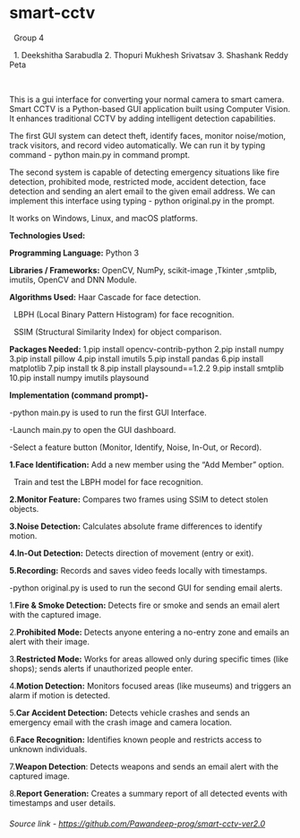 #            smart-cctv

                                          Group 4

                                1. Deekshitha Sarabudla
                                2. Thopuri Mukhesh Srivatsav
                                3. Shashank Reddy Peta

 

This is a gui interface for converting your normal camera to smart camera. Smart CCTV is a Python-based GUI application built using Computer Vision. It enhances traditional CCTV by adding intelligent detection capabilities.



The first GUI system can detect theft, identify faces, monitor noise/motion, track visitors, and record video automatically. We can run it by typing  command  - python main.py in command prompt.



The second system is capable of detecting emergency situations like fire detection, prohibited mode, restricted mode, accident detection, face detection  and sending an alert email to the given email address. We can implement this interface using  typing - python original.py in the prompt.



It works on Windows, Linux, and macOS platforms.



**Technologies Used:**



**Programming Language:**        Python 3

**Libraries / Frameworks:**      OpenCV, NumPy, scikit-image ,Tkinter ,smtplib, imutils, OpenCV and DNN Module.



**Algorithms Used:** Haar Cascade for face detection.

                 LBPH (Local Binary Pattern Histogram) for face recognition.

                 SSIM (Structural Similarity Index) for object comparison.


**Packages Needed:**
1.pip install opencv-contrib-python
2.pip install numpy
3.pip install pillow
4.pip install imutils
5.pip install pandas
6.pip install matplotlib
7.pip install tk
8.pip install playsound==1.2.2
9.pip install smtplib   
10.pip install numpy imutils playsound





**Implementation (command prompt)-**

-python main.py  is used to run the first GUI Interface.

-Launch main.py to open the GUI dashboard.



-Select a feature button (Monitor, Identify, Noise, In-Out, or Record).

**1.Face Identification:**  Add a new member using the “Add Member” option.

                      Train and test the LBPH model for face recognition.



**2.Monitor Feature:**   Compares two frames using SSIM to detect stolen objects.



**3.Noise Detection:**   Calculates absolute frame differences to identify motion.



**4.In-Out Detection:**  Detects direction of movement (entry or exit).



**5.Recording:**         Records and saves video feeds locally with timestamps.





-python original.py is used to run the second GUI for sending email alerts.



1\.**Fire \& Smoke Detection:** Detects fire or smoke and sends an email alert with the captured image.



2\.**Prohibited Mode:**        Detects anyone entering a no-entry zone and emails an alert with their image.



3\.**Restricted Mode:**        Works for areas allowed only during specific times (like shops); sends alerts if unauthorized people enter.



4\.**Motion Detection:**       Monitors focused areas (like museums) and triggers an alarm if motion is detected.



5\.**Car Accident Detection:** Detects vehicle crashes and sends an emergency email with the crash image and camera location.



6\.**Face Recognition:**       Identifies known people and restricts access to unknown individuals.



7\.**Weapon Detection**:       Detects weapons and sends an email alert with the captured image.



8\.**Report Generation:**      Creates a summary report of all detected events with timestamps and user details.









###### Source link - https://github.com/Pawandeep-prog/smart-cctv-ver2.0

